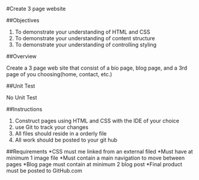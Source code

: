 #Create 3 page website

##Objectives

1. To demonstrate your understanding of HTML and CSS
2. To demonstrate your understanding of content structure
3. To demonstrate your understanding of controlling styling

##Overview

Create a 3 page web site that consist of a bio page, blog page, and a 3rd page of you choosing(home, contact, etc.)

##Unit Test

No Unit Test

##Instructions

1. Construct pages using HTML and CSS with the IDE of your choice
2. use Git to track your changes
3. All files should reside in a orderly file
4. All work should be posted to your git hub
 
##Requirements
*CSS must me linked from an external filed
*Must have at minimum 1 image file
*Must contain a main navigation to move between pages
*Blog page must contain at minimum 2 blog post
*Final product must be posted to GitHub.com
